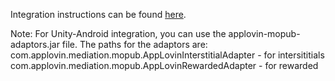 Integration instructions can be found [here](https://applovin.com/integration#mopubIntegration).

Note: For Unity-Android integration, you can use the applovin-mopub-adaptors.jar file.
The paths for the adaptors are:
com.applovin.mediation.mopub.AppLovinInterstitialAdapter - for intersititials
com.applovin.mediation.mopub.AppLovinRewardedAdapter - for rewarded
